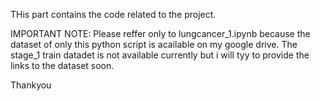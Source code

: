THis part contains the code related to the project.

IMPORTANT NOTE: 
Please reffer only to lungcancer_1.ipynb because the dataset of only this python script is acailable on my google drive. 
The stage_1 train datadet is not available currently but i will tyy to provide the links to the dataset soon.

Thankyou
